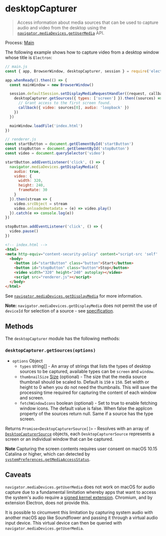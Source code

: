 # desktopCapturer

> Access information about media sources that can be used to capture audio and
> video from the desktop using the [`navigator.mediaDevices.getUserMedia`][] API.

Process: [Main](../glossary.md#main-process)

The following example shows how to capture video from a desktop window whose
title is `Electron`:

```js
// main.js
const { app, BrowserWindow, desktopCapturer, session } = require('electron')

app.whenReady().then(() => {
  const mainWindow = new BrowserWindow()

  session.defaultSession.setDisplayMediaRequestHandler((request, callback) => {
    desktopCapturer.getSources({ types: ['screen'] }).then((sources) => {
      // Grant access to the first screen found.
      callback({ video: sources[0], audio: 'loopback' })
    })
  })

  mainWindow.loadFile('index.html')
})
```

```js
// renderer.js
const startButton = document.getElementById('startButton')
const stopButton = document.getElementById('stopButton')
const video = document.querySelector('video')

startButton.addEventListener('click', () => {
  navigator.mediaDevices.getDisplayMedia({
    audio: true,
    video: {
      width: 320,
      height: 240,
      frameRate: 30
    }
  }).then(stream => {
    video.srcObject = stream
    video.onloadedmetadata = (e) => video.play()
  }).catch(e => console.log(e))
})

stopButton.addEventListener('click', () => {
  video.pause()
})
```

```html
<!-- index.html -->
<html>
<meta http-equiv="content-security-policy" content="script-src 'self' 'unsafe-inline'" />
  <body>
    <button id="startButton" class="button">Start</button>
    <button id="stopButton" class="button">Stop</button>
    <video width="320" height="240" autoplay></video>
    <script src="renderer.js"></script>
  </body>
</html>
```

See [`navigator.mediaDevices.getDisplayMedia`](https://developer.mozilla.org/en-US/docs/Web/API/MediaDevices/getDisplayMedia) for more information.

**Note:** `navigator.mediaDevices.getDisplayMedia` does not permit the use of `deviceId` for
selection of a source - see [specification](https://w3c.github.io/mediacapture-screen-share/#constraints).

## Methods

The `desktopCapturer` module has the following methods:

### `desktopCapturer.getSources(options)`

* `options` Object
  * `types` string[] - An array of strings that lists the types of desktop sources
    to be captured, available types can be `screen` and `window`.
  * `thumbnailSize` [Size](structures/size.md) (optional) - The size that the media source thumbnail
    should be scaled to. Default is `150` x `150`. Set width or height to 0 when you do not need
    the thumbnails. This will save the processing time required for capturing the content of each
    window and screen.
  * `fetchWindowIcons` boolean (optional) - Set to true to enable fetching window icons. The default
    value is false. When false the appIcon property of the sources return null. Same if a source has
    the type screen.

Returns `Promise<DesktopCapturerSource[]>` - Resolves with an array of [`DesktopCapturerSource`](structures/desktop-capturer-source.md) objects, each `DesktopCapturerSource` represents a screen or an individual window that can be captured.

**Note** Capturing the screen contents requires user consent on macOS 10.15 Catalina or higher,
which can detected by [`systemPreferences.getMediaAccessStatus`][].

[`navigator.mediaDevices.getUserMedia`]: https://developer.mozilla.org/en/docs/Web/API/MediaDevices/getUserMedia
[`systemPreferences.getMediaAccessStatus`]: system-preferences.md#systempreferencesgetmediaaccessstatusmediatype-windows-macos

## Caveats

`navigator.mediaDevices.getUserMedia` does not work on macOS for audio capture due to a fundamental limitation whereby apps that want to access the system's audio require a [signed kernel extension](https://developer.apple.com/library/archive/documentation/Security/Conceptual/System_Integrity_Protection_Guide/KernelExtensions/KernelExtensions.html). Chromium, and by extension Electron, does not provide this.

It is possible to circumvent this limitation by capturing system audio with another macOS app like Soundflower and passing it through a virtual audio input device. This virtual device can then be queried with `navigator.mediaDevices.getUserMedia`.
